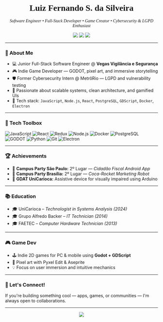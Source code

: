 <h1 align="center" style="font-family: Raleway;">Luiz Fernando S. da Silveira</h1>
<p align="center">
  <i style="font-family: Raleway;">Software Engineer • Full-Stack Developer • Game Creator • Cybersecurity & LGPD Enthusiast</i>
</p>

<p align="center">
  <a href="https://github.com/Linzer-Cyberheart"><img src="https://img.shields.io/github/followers/Linzer-Cyberheart?label=GitHub&style=for-the-badge&logo=github" /></a>
  <a href="https://www.linkedin.com/in/luizfernandoss/"><img src="https://img.shields.io/badge/LinkedIn-blue?style=for-the-badge&logo=linkedin" /></a>
  <a href="https://ilinzer.itch.io/"<img src="https://img.shields.io/badge/itch.io-profile-red?style=for-the-badge&logo=itchdotio&logoColor=white" /></a>
  <a href="mailto:luiz.silveira.cic@gmail.com"><img src="https://img.shields.io/badge/email-D14836?style=for-the-badge&logo=gmail&logoColor=white" /></a>
</p>

---

### 🧠 About Me
- 💻 Junior Full-Stack Software Engineer @ **Vegas Vigilância e Segurança**
- 🎮 Indie Game Developer — GODOT, pixel art, and immersive storytelling
- 🛡️ Former Cybersecurity Intern @ MetrôRio — LGPD and vulnerability testing
- 🚀 Passionate about scalable systems, clean architecture, and gamified UIs
- 🔧 Tech stack: `JavaScript`, `Node.js`, `React`, `PostgreSQL`, `GDScript`, `Docker`, `Electron`

---

### 🧰 Tech Toolbox

![JavaScript](https://img.shields.io/badge/-JavaScript-black?style=flat-square&logo=javascript)
![React](https://img.shields.io/badge/-React-black?style=flat-square&logo=react)
![Redux](https://img.shields.io/badge/-Redux-black?style=flat-square&logo=redux)
![Node.js](https://img.shields.io/badge/-Node.js-black?style=flat-square&logo=node.js)
![Docker](https://img.shields.io/badge/-Docker-black?style=flat-square&logo=docker)
![PostgreSQL](https://img.shields.io/badge/-PostgreSQL-black?style=flat-square&logo=postgresql)
![GODOT](https://img.shields.io/badge/-Godot-black?style=flat-square&logo=godot-engine)
![Python](https://img.shields.io/badge/-Python-black?style=flat-square&logo=python)
![Git](https://img.shields.io/badge/-Git-black?style=flat-square&logo=git)
![Electron](https://img.shields.io/badge/-Electron-black?style=flat-square&logo=electron)

---

### 🏆 Achievements

- 🥈 **Campus Party São Paulo:** 2º Lugar — *Cidadão Fiscal Android App*
- 🥈 **Campus Party Brasília:** 2º Lugar — *Coca-Rocket Marketing Robot*
- 🧠 **GDAT UniCarioca:** Assistive device for visually impaired using Arduino

---

### 📚 Education

- 🎓 UniCarioca – *Technologist in Systems Analysis (2024)*
- 🎓 Grupo Alfredo Backer – *IT Technician (2014)*
- 🎓 FAETEC – *Computer Hardware Technician (2013)*

---

### 🎮 Game Dev

- 🕹 Indie 2D games for PC & mobile using **Godot + GDScript**
- 🎨 Pixel art with Pyxel Edit & Aseprite
- 💡 Focus on user immersion and intuitive mechanics

---

### 🤝 Let's Connect!

If you're building something cool — apps, games, or communities — I'm always open to collaborations.

---

<!-- Profile view counter -->
<p align="center">
  <img src="https://komarev.com/ghpvc/?username=Linzer-Cyberheart&style=flat-square&color=blue" />
</p>
